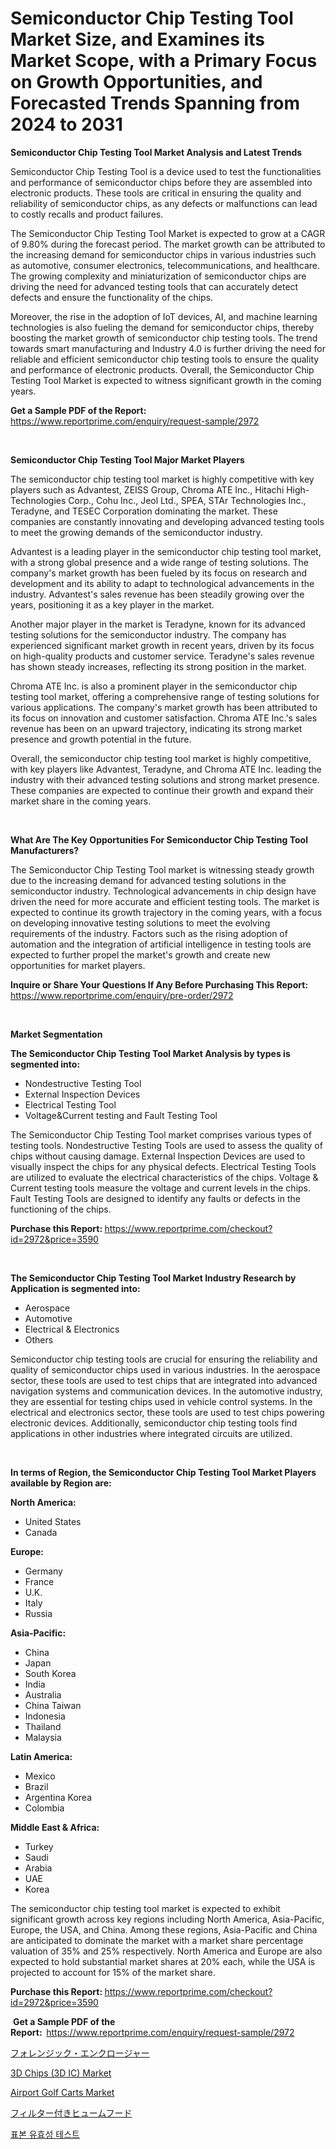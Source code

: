 <p><h1>Semiconductor Chip Testing Tool Market Size, and Examines its Market Scope, with a Primary Focus on Growth Opportunities, and Forecasted Trends Spanning from 2024 to 2031</h1></p><p><strong>Semiconductor Chip Testing Tool Market Analysis and Latest Trends</strong></p>
<p><p>Semiconductor Chip Testing Tool is a device used to test the functionalities and performance of semiconductor chips before they are assembled into electronic products. These tools are critical in ensuring the quality and reliability of semiconductor chips, as any defects or malfunctions can lead to costly recalls and product failures.</p><p>The Semiconductor Chip Testing Tool Market is expected to grow at a CAGR of 9.80% during the forecast period. The market growth can be attributed to the increasing demand for semiconductor chips in various industries such as automotive, consumer electronics, telecommunications, and healthcare. The growing complexity and miniaturization of semiconductor chips are driving the need for advanced testing tools that can accurately detect defects and ensure the functionality of the chips.</p><p>Moreover, the rise in the adoption of IoT devices, AI, and machine learning technologies is also fueling the demand for semiconductor chips, thereby boosting the market growth of semiconductor chip testing tools. The trend towards smart manufacturing and Industry 4.0 is further driving the need for reliable and efficient semiconductor chip testing tools to ensure the quality and performance of electronic products. Overall, the Semiconductor Chip Testing Tool Market is expected to witness significant growth in the coming years.</p></p>
<p><strong>Get a Sample PDF of the Report:&nbsp;</strong> <a href="https://www.reportprime.com/enquiry/request-sample/2972">https://www.reportprime.com/enquiry/request-sample/2972</a></p>
<p>&nbsp;</p>
<p><strong>Semiconductor Chip Testing Tool Major Market Players</strong></p>
<p><p>The semiconductor chip testing tool market is highly competitive with key players such as Advantest, ZEISS Group, Chroma ATE Inc., Hitachi High-Technologies Corp., Cohu Inc., Jeol Ltd., SPEA, STAr Technologies Inc., Teradyne, and TESEC Corporation dominating the market. These companies are constantly innovating and developing advanced testing tools to meet the growing demands of the semiconductor industry.</p><p>Advantest is a leading player in the semiconductor chip testing tool market, with a strong global presence and a wide range of testing solutions. The company's market growth has been fueled by its focus on research and development and its ability to adapt to technological advancements in the industry. Advantest's sales revenue has been steadily growing over the years, positioning it as a key player in the market.</p><p>Another major player in the market is Teradyne, known for its advanced testing solutions for the semiconductor industry. The company has experienced significant market growth in recent years, driven by its focus on high-quality products and customer service. Teradyne's sales revenue has shown steady increases, reflecting its strong position in the market.</p><p>Chroma ATE Inc. is also a prominent player in the semiconductor chip testing tool market, offering a comprehensive range of testing solutions for various applications. The company's market growth has been attributed to its focus on innovation and customer satisfaction. Chroma ATE Inc.'s sales revenue has been on an upward trajectory, indicating its strong market presence and growth potential in the future.</p><p>Overall, the semiconductor chip testing tool market is highly competitive, with key players like Advantest, Teradyne, and Chroma ATE Inc. leading the industry with their advanced testing solutions and strong market presence. These companies are expected to continue their growth and expand their market share in the coming years.</p></p>
<p>&nbsp;</p>
<p><strong>What Are The Key Opportunities For Semiconductor Chip Testing Tool Manufacturers?</strong></p>
<p><p>The Semiconductor Chip Testing Tool market is witnessing steady growth due to the increasing demand for advanced testing solutions in the semiconductor industry. Technological advancements in chip design have driven the need for more accurate and efficient testing tools. The market is expected to continue its growth trajectory in the coming years, with a focus on developing innovative testing solutions to meet the evolving requirements of the industry. Factors such as the rising adoption of automation and the integration of artificial intelligence in testing tools are expected to further propel the market's growth and create new opportunities for market players.</p></p>
<p><strong>Inquire or Share Your Questions If Any Before Purchasing This Report:</strong> <a href="https://www.reportprime.com/enquiry/pre-order/2972">https://www.reportprime.com/enquiry/pre-order/2972</a></p>
<p>&nbsp;</p>
<p><strong>Market Segmentation</strong></p>
<p><strong>The Semiconductor Chip Testing Tool Market Analysis by types is segmented into:</strong></p>
<p><ul><li>Nondestructive Testing Tool</li><li>External Inspection Devices</li><li>Electrical Testing Tool</li><li>Voltage&Current testing and Fault Testing Tool</li></ul></p>
<p><p>The Semiconductor Chip Testing Tool market comprises various types of testing tools. Nondestructive Testing Tools are used to assess the quality of chips without causing damage. External Inspection Devices are used to visually inspect the chips for any physical defects. Electrical Testing Tools are utilized to evaluate the electrical characteristics of the chips. Voltage & Current testing tools measure the voltage and current levels in the chips. Fault Testing Tools are designed to identify any faults or defects in the functioning of the chips.</p></p>
<p><strong>Purchase this Report:&nbsp;</strong><a href="https://www.reportprime.com/checkout?id=2972&price=3590">https://www.reportprime.com/checkout?id=2972&price=3590</a></p>
<p>&nbsp;</p>
<p><strong>The Semiconductor Chip Testing Tool Market Industry Research by Application is segmented into:</strong></p>
<p><ul><li>Aerospace</li><li>Automotive</li><li>Electrical & Electronics</li><li>Others</li></ul></p>
<p><p>Semiconductor chip testing tools are crucial for ensuring the reliability and quality of semiconductor chips used in various industries. In the aerospace sector, these tools are used to test chips that are integrated into advanced navigation systems and communication devices. In the automotive industry, they are essential for testing chips used in vehicle control systems. In the electrical and electronics sector, these tools are used to test chips powering electronic devices. Additionally, semiconductor chip testing tools find applications in other industries where integrated circuits are utilized.</p></p>
<p>&nbsp;</p>
<p><strong>In terms of Region, the Semiconductor Chip Testing Tool Market Players available by Region are:</strong></p>
<p>
    <p> <strong> North America: </strong>
        <ul>
            <li>United States</li>
            <li>Canada</li>
        </ul>
        </p> 
    <p> <strong> Europe: </strong>
        <ul>
            <li>Germany</li>
            <li>France</li>
            <li>U.K.</li>
            <li>Italy</li>
            <li>Russia</li>
        </ul>
        </p> 
    <p> <strong> Asia-Pacific: </strong>
        <ul>
            <li>China</li>
            <li>Japan</li>
            <li>South Korea</li>
            <li>India</li>
            <li>Australia</li>
            <li>China Taiwan</li>
            <li>Indonesia</li>
            <li>Thailand</li>
            <li>Malaysia</li>
        </ul>
        </p> 
    <p> <strong> Latin America: </strong>
        <ul>
            <li>Mexico</li>
            <li>Brazil</li>
            <li>Argentina Korea</li>
            <li>Colombia</li>
        </ul>
        </p> 
    <p> <strong> Middle East & Africa: </strong>
        <ul>
            <li>Turkey</li>
            <li>Saudi</li>
            <li>Arabia</li>
            <li>UAE</li>
            <li>Korea</li>
        </ul>
    </p>
    </p>
<p><p>The semiconductor chip testing tool market is expected to exhibit significant growth across key regions including North America, Asia-Pacific, Europe, the USA, and China. Among these regions, Asia-Pacific and China are anticipated to dominate the market with a market share percentage valuation of 35% and 25% respectively. North America and Europe are also expected to hold substantial market shares at 20% each, while the USA is projected to account for 15% of the market share.</p></p>
<p><strong>Purchase this Report: </strong><a href="https://www.reportprime.com/checkout?id=2972&price=3590">https://www.reportprime.com/checkout?id=2972&price=3590</a></p>
<p>&nbsp;<strong>Get a Sample PDF of the Report:&nbsp;&nbsp;</strong><a href="https://www.reportprime.com/enquiry/request-sample/2972">https://www.reportprime.com/enquiry/request-sample/2972</a></p>
<p><strong></strong></p>
<p><p><a href="https://github.com/xtkhtofdt934839/Market-Research-Report-List-1/blob/main/258968212690.md">フォレンジック・エンクロージャー</a></p><p><a href="https://github.com/mancsybtousav/Market-Research-Report-List-1/blob/main/3d-chips-3d-ic-market.md">3D Chips (3D IC) Market</a></p><p><a href="https://issuu.com/reportprime-2/docs/airport-golf-carts-market-size-2030.pptx">Airport Golf Carts Market</a></p><p><a href="https://github.com/ddwcuskozol07187/Market-Research-Report-List-1/blob/main/187975912691.md">フィルター付きヒュームフード</a></p><p><a href="https://github.com/PercyHagernes9778/Market-Research-Report-List-1/blob/main/969967811788.md">표본 유효성 테스트</a></p></p>